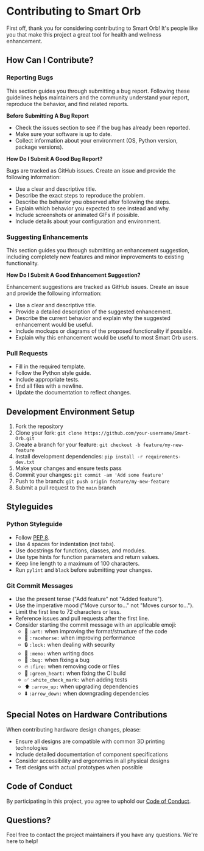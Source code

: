 # Contributing to Smart Orb

First off, thank you for considering contributing to Smart Orb! It's people like you that make this project a great tool for health and wellness enhancement.

## How Can I Contribute?

### Reporting Bugs

This section guides you through submitting a bug report. Following these guidelines helps maintainers and the community understand your report, reproduce the behavior, and find related reports.

**Before Submitting A Bug Report**

* Check the issues section to see if the bug has already been reported.
* Make sure your software is up to date.
* Collect information about your environment (OS, Python version, package versions).

**How Do I Submit A Good Bug Report?**

Bugs are tracked as GitHub issues. Create an issue and provide the following information:

* Use a clear and descriptive title.
* Describe the exact steps to reproduce the problem.
* Describe the behavior you observed after following the steps.
* Explain which behavior you expected to see instead and why.
* Include screenshots or animated GIFs if possible.
* Include details about your configuration and environment.

### Suggesting Enhancements

This section guides you through submitting an enhancement suggestion, including completely new features and minor improvements to existing functionality.

**How Do I Submit A Good Enhancement Suggestion?**

Enhancement suggestions are tracked as GitHub issues. Create an issue and provide the following information:

* Use a clear and descriptive title.
* Provide a detailed description of the suggested enhancement.
* Describe the current behavior and explain why the suggested enhancement would be useful.
* Include mockups or diagrams of the proposed functionality if possible.
* Explain why this enhancement would be useful to most Smart Orb users.

### Pull Requests

* Fill in the required template.
* Follow the Python style guide.
* Include appropriate tests.
* End all files with a newline.
* Update the documentation to reflect changes.

## Development Environment Setup

1. Fork the repository
2. Clone your fork: `git clone https://github.com/your-username/Smart-Orb.git`
3. Create a branch for your feature: `git checkout -b feature/my-new-feature`
4. Install development dependencies: `pip install -r requirements-dev.txt`
5. Make your changes and ensure tests pass
6. Commit your changes: `git commit -am 'Add some feature'`
7. Push to the branch: `git push origin feature/my-new-feature`
8. Submit a pull request to the `main` branch

## Styleguides

### Python Styleguide

* Follow [PEP 8](https://www.python.org/dev/peps/pep-0008/).
* Use 4 spaces for indentation (not tabs).
* Use docstrings for functions, classes, and modules.
* Use type hints for function parameters and return values.
* Keep line length to a maximum of 100 characters.
* Run `pylint` and `black` before submitting your changes.

### Git Commit Messages

* Use the present tense ("Add feature" not "Added feature").
* Use the imperative mood ("Move cursor to..." not "Moves cursor to...").
* Limit the first line to 72 characters or less.
* Reference issues and pull requests after the first line.
* Consider starting the commit message with an applicable emoji:
  * 🎨 `:art:` when improving the format/structure of the code
  * 🐎 `:racehorse:` when improving performance
  * 🔒 `:lock:` when dealing with security
  * 📝 `:memo:` when writing docs
  * 🐛 `:bug:` when fixing a bug
  * 🔥 `:fire:` when removing code or files
  * 💚 `:green_heart:` when fixing the CI build
  * ✅ `:white_check_mark:` when adding tests
  * ⬆️ `:arrow_up:` when upgrading dependencies
  * ⬇️ `:arrow_down:` when downgrading dependencies

## Special Notes on Hardware Contributions

When contributing hardware design changes, please:

* Ensure all designs are compatible with common 3D printing technologies
* Include detailed documentation of component specifications
* Consider accessibility and ergonomics in all physical designs
* Test designs with actual prototypes when possible

## Code of Conduct

By participating in this project, you agree to uphold our [Code of Conduct](CODE_OF_CONDUCT.md).

## Questions?

Feel free to contact the project maintainers if you have any questions. We're here to help!
